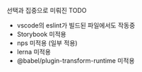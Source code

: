 선택과 집중으로 미뤄진 TODO

- vscode의 eslint가 빌드된 파일에서도 작동중
- Storybook 미적용
- nps 미적용 (일부 적용)
- lerna 미적용
- @babel/plugin-transform-runtime 미적용